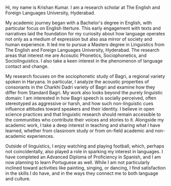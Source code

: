 Hi, my name is Krishan Kumar. I am a research scholar at The English and Foreign Languages University, Hyderabad.

My academic journey began with a Bachelor's degree in English, with particular focus on English literture. This early engagement with texts and narratives laid the foundation for my curiosity about how language operates not only as a medium of expression but also asa mirror of society and human experience.
It led me to pursue a Masters degree in Linguistics from The English and Foreign Languages University, Hyderabad. The research areas that interest me are Acosutic Phonetics, Sociophonetics, and Sociolinguistics. I also take a keen interest in the phenomenon of language contact and change.

My research focuses on the sociophonetic study of Bagri, a regional variety spoken in Haryana. In particular, I analyze the acoustic properties of consonants in the Charkhi Dadri variety of Bagri and examine how they differ from Standard Bagri. My work also looks beyond the purely linguistic domain: I am interested in how Bagri speech is socially perceived, often stereotyped as aggressive or harsh, and how such non-linguistic cues influence attitudes toward speakers and their identity. I believe in open science practices and that linguistic research should remain accessible to the communities who contribute their voices and stories to it. Alongside my academic work, I take a deep interest in teaching and sharing what I have learned, whether from classroom study or from on-field academic and non-academic experiences.

Outside of linguistics, I enjoy watching and playing football, which, perhaps not coincidentally, also played a role in sparking my interest in languages. I have completed an Advanced Diploma of Proficiency in Spanish, and I am now planning to learn Portuguese as well. While I am not particularly inclined toward activities like painting, singing, or dancing, I find satisfaction in the skills I do have, and in the ways they connect me to both language and culture.
